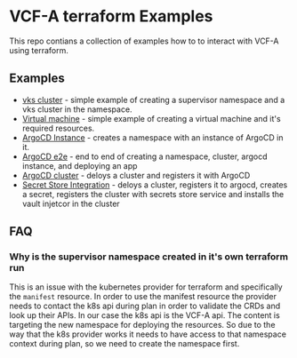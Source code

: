 # VCF-A terraform Examples

This repo contians a collection of examples how to to interact with VCF-A using terraform. 




## Examples

* [vks cluster](./vks-cluster) -  simple example of creating a supervisor namespace and a vks cluster in the namespace.
* [Virtual machine](./virtual-machine) - simple example of creating a virtual machine and it's required resources.
* [ArgoCD Instance](./argocd/) -  creates a namespace with an instance of ArgoCD in it.
* [ArgoCD e2e](./argo-e2e/) -  end to end of creating a namespace, cluster, argocd instance, and deploying an app
* [ArgoCD cluster](./argocd-cluster/) - deloys a cluster and registers it with ArgoCD
* [Secret Store Integration](./secret-store-vks/) - deloys a cluster, registers it to argocd, creates a secret, registers the cluster with secrets store service and installs the vault injetcor in the cluster


## FAQ

### Why is the supervisor namespace created in it's own terraform run

This is an issue with the kubernetes provider for terraform and specifically the `manifest` resource. In order to use the manifest resource the provider needs to contact the k8s api during plan in order to validate the CRDs and look up their APIs.  In our case the k8s api is the VCF-A api. The content is targeting the new namespace for deploying the resources. So due to the way that the k8s provider works it needs to have access to  that namespace context during plan, so we need to create the namespace first.